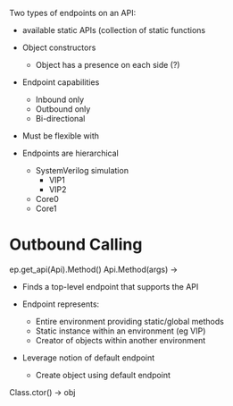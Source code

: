 
Two types of endpoints on an API:
- available static APIs (collection of static functions 
- Object constructors
  - Object has a presence on each side (?)
  
  
- Endpoint capabilities
  - Inbound only
  - Outbound only
  - Bi-directional
  
- Must be flexible with 
  
- Endpoints are hierarchical
  - SystemVerilog simulation
    - VIP1
    - VIP2
  - Core0
  - Core1
  
# Outbound Calling
ep.get_api(Api).Method()
Api.Method(args) ->
  - Finds a top-level endpoint that supports the API 
  
- Endpoint represents:
  - Entire environment providing static/global methods
  - Static instance within an environment (eg VIP)
  - Creator of objects within another environment
  
- Leverage notion of default endpoint
  - Create object using default endpoint

 
Class.ctor() -> obj

